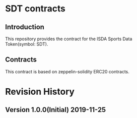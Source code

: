 # SDT contracts

## Introduction

This repository provides the contract for the ISDA Sports Data Token(symbol: SDT).

## Contracts

This contract is based on zeppelin-solidity ERC20 contracts.

# Revision History

## Version 1.0.0(Initial) 2019-11-25
